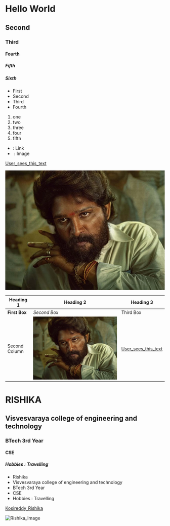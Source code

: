 # Hello World

## Second

### Third

#### Fourth

##### Fifth

##### Sixth

- First
- Second
- Third
- Fourth

1. one
2. two
3. three
4. four
5. fifth

- []() : Link
- ![]() : Image

[User_sees_this_text](https://www.python.org/downloads/)

![Puspa_Image](/images/pushpa.webp)


|Heading 1  | Heading 2 | Heading 3 |
|------------ | --------- | --------- |
| **First Box** | *Second Box* | Third Box |
| Second Column |  ![Puspa_Image](/images/pushpa.webp) | [User_sees_this_text](https://www.python.org/downloads/) 


# RISHIKA
## Visvesvaraya college of engineering and technology
### BTech 3rd Year 
#### CSE
##### Hobbies : Travelling

- Rishika
- Visvesvaraya college of engineering and technology
- BTech 3rd Year
- CSE
- Hobbies : Travelling

[Kosireddy_Rishika](https://github.com/Rishika14104)

![Rishika_Image](/images/VCET.avif)